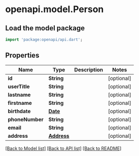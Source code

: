 # openapi.model.Person

## Load the model package
```dart
import 'package:openapi/api.dart';
```

## Properties
Name | Type | Description | Notes
------------ | ------------- | ------------- | -------------
**id** | **String** |  | [optional] 
**userTitle** | **String** |  | [optional] 
**lastname** | **String** |  | [optional] 
**firstname** | **String** |  | [optional] 
**birthdate** | [**Date**](Date.md) |  | [optional] 
**phoneNumber** | **String** |  | [optional] 
**email** | **String** |  | [optional] 
**address** | [**Address**](Address.md) |  | [optional] 

[[Back to Model list]](../README.md#documentation-for-models) [[Back to API list]](../README.md#documentation-for-api-endpoints) [[Back to README]](../README.md)


